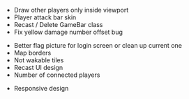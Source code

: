 
<!-- Now -->
- Draw other players only inside viewport
- Player attack bar skin
- Recast / Delete GameBar class
- Fix yellow damage number offset bug


<!-- Later -->
- Better flag picture for login screen or clean up current one
- Map borders
- Not wakable tiles
- Recast UI design
- Number of connected players

<!-- Far later -->
- Responsive design
